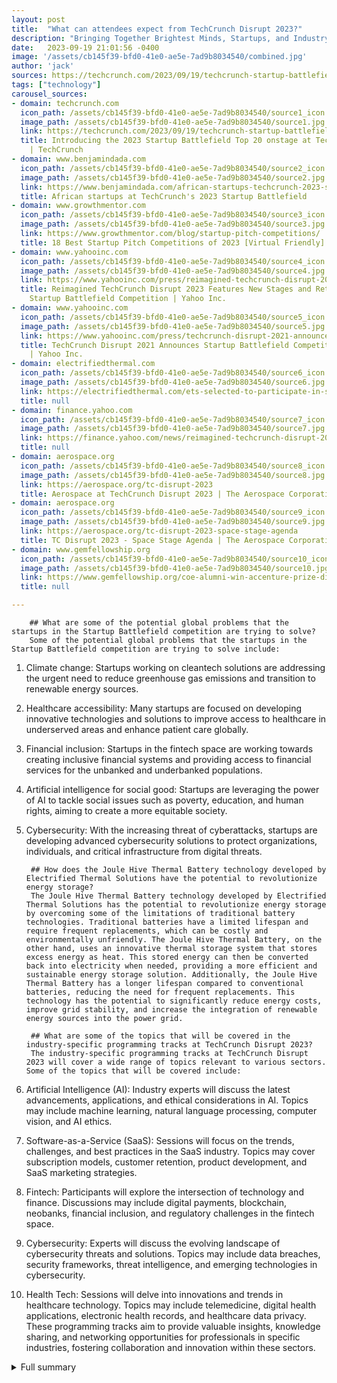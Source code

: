 ```yaml
---
layout: post
title:  "What can attendees expect from TechCrunch Disrupt 2023?"
description: "Bringing Together Brightest Minds, Startups, and Industry Giants"
date:   2023-09-19 21:01:56 -0400
image: '/assets/cb145f39-bfd0-41e0-ae5e-7ad9b8034540/combined.jpg'
author: 'jack'
sources: https://techcrunch.com/2023/09/19/techcrunch-startup-battlefield-pitches-disrupt-founder/amp/ https://electrifiedthermal.com/ets-selected-to-participate-in-startup-battlefield-200-at-techcrunch-disrupt-2023/ https://finance.yahoo.com/news/reimagined-techcrunch-disrupt-2023-features-140000855.html https://www.benjamindada.com/african-startups-techcrunch-2023-startup-battlefield-200/ https://www.growthmentor.com/blog/startup-pitch-competitions/ https://www.yahooinc.com/press/reimagined-techcrunch-disrupt-2023-features-new-stages-and-return-of-expanded-startup-battlefield-competition https://www.yahooinc.com/press/techcrunch-disrupt-2021-announces-startup-battlefield-competitors-and-judges/ https://aerospace.org/tc-disrupt-2023 https://aerospace.org/tc-disrupt-2023-space-stage-agenda https://www.gemfellowship.org/coe-alumni-win-accenture-prize-disruptor-award/
tags: ["technology"]
carousel_sources:
- domain: techcrunch.com
  icon_path: /assets/cb145f39-bfd0-41e0-ae5e-7ad9b8034540/source1_icon.jpg
  image_path: /assets/cb145f39-bfd0-41e0-ae5e-7ad9b8034540/source1.jpg
  link: https://techcrunch.com/2023/09/19/techcrunch-startup-battlefield-pitches-disrupt-founder/amp/
  title: Introducing the 2023 Startup Battlefield Top 20 onstage at TechCrunch Disrupt
    | TechCrunch
- domain: www.benjamindada.com
  icon_path: /assets/cb145f39-bfd0-41e0-ae5e-7ad9b8034540/source2_icon.jpg
  image_path: /assets/cb145f39-bfd0-41e0-ae5e-7ad9b8034540/source2.jpg
  link: https://www.benjamindada.com/african-startups-techcrunch-2023-startup-battlefield-200/
  title: African startups at TechCrunch's 2023 Startup Battlefield
- domain: www.growthmentor.com
  icon_path: /assets/cb145f39-bfd0-41e0-ae5e-7ad9b8034540/source3_icon.jpg
  image_path: /assets/cb145f39-bfd0-41e0-ae5e-7ad9b8034540/source3.jpg
  link: https://www.growthmentor.com/blog/startup-pitch-competitions/
  title: 18 Best Startup Pitch Competitions of 2023 [Virtual Friendly] | GrowthMentor
- domain: www.yahooinc.com
  icon_path: /assets/cb145f39-bfd0-41e0-ae5e-7ad9b8034540/source4_icon.jpg
  image_path: /assets/cb145f39-bfd0-41e0-ae5e-7ad9b8034540/source4.jpg
  link: https://www.yahooinc.com/press/reimagined-techcrunch-disrupt-2023-features-new-stages-and-return-of-expanded-startup-battlefield-competition
  title: Reimagined TechCrunch Disrupt 2023 Features New Stages and Return of Expanded
    Startup Battlefield Competition | Yahoo Inc.
- domain: www.yahooinc.com
  icon_path: /assets/cb145f39-bfd0-41e0-ae5e-7ad9b8034540/source5_icon.jpg
  image_path: /assets/cb145f39-bfd0-41e0-ae5e-7ad9b8034540/source5.jpg
  link: https://www.yahooinc.com/press/techcrunch-disrupt-2021-announces-startup-battlefield-competitors-and-judges/
  title: TechCrunch Disrupt 2021 Announces Startup Battlefield Competitors and Judges
    | Yahoo Inc.
- domain: electrifiedthermal.com
  icon_path: /assets/cb145f39-bfd0-41e0-ae5e-7ad9b8034540/source6_icon.jpg
  image_path: /assets/cb145f39-bfd0-41e0-ae5e-7ad9b8034540/source6.jpg
  link: https://electrifiedthermal.com/ets-selected-to-participate-in-startup-battlefield-200-at-techcrunch-disrupt-2023/
  title: null
- domain: finance.yahoo.com
  icon_path: /assets/cb145f39-bfd0-41e0-ae5e-7ad9b8034540/source7_icon.jpg
  image_path: /assets/cb145f39-bfd0-41e0-ae5e-7ad9b8034540/source7.jpg
  link: https://finance.yahoo.com/news/reimagined-techcrunch-disrupt-2023-features-140000855.html
  title: null
- domain: aerospace.org
  icon_path: /assets/cb145f39-bfd0-41e0-ae5e-7ad9b8034540/source8_icon.jpg
  image_path: /assets/cb145f39-bfd0-41e0-ae5e-7ad9b8034540/source8.jpg
  link: https://aerospace.org/tc-disrupt-2023
  title: Aerospace at TechCrunch Disrupt 2023 | The Aerospace Corporation
- domain: aerospace.org
  icon_path: /assets/cb145f39-bfd0-41e0-ae5e-7ad9b8034540/source9_icon.jpg
  image_path: /assets/cb145f39-bfd0-41e0-ae5e-7ad9b8034540/source9.jpg
  link: https://aerospace.org/tc-disrupt-2023-space-stage-agenda
  title: TC Disrupt 2023 - Space Stage Agenda | The Aerospace Corporation
- domain: www.gemfellowship.org
  icon_path: /assets/cb145f39-bfd0-41e0-ae5e-7ad9b8034540/source10_icon.jpg
  image_path: /assets/cb145f39-bfd0-41e0-ae5e-7ad9b8034540/source10.jpg
  link: https://www.gemfellowship.org/coe-alumni-win-accenture-prize-disruptor-award/
  title: null

---
```


        ## What are some of the potential global problems that the startups in the Startup Battlefield competition are trying to solve?
        Some of the potential global problems that the startups in the Startup Battlefield competition are trying to solve include: 
1. Climate change: Startups working on cleantech solutions are addressing the urgent need to reduce greenhouse gas emissions and transition to renewable energy sources.
2. Healthcare accessibility: Many startups are focused on developing innovative technologies and solutions to improve access to healthcare in underserved areas and enhance patient care globally.
3. Financial inclusion: Startups in the fintech space are working towards creating inclusive financial systems and providing access to financial services for the unbanked and underbanked populations.
4. Artificial intelligence for social good: Startups are leveraging the power of AI to tackle social issues such as poverty, education, and human rights, aiming to create a more equitable society.
5. Cybersecurity: With the increasing threat of cyberattacks, startups are developing advanced cybersecurity solutions to protect organizations, individuals, and critical infrastructure from digital threats.

        ## How does the Joule Hive Thermal Battery technology developed by Electrified Thermal Solutions have the potential to revolutionize energy storage?
        The Joule Hive Thermal Battery technology developed by Electrified Thermal Solutions has the potential to revolutionize energy storage by overcoming some of the limitations of traditional battery technologies. Traditional batteries have a limited lifespan and require frequent replacements, which can be costly and environmentally unfriendly. The Joule Hive Thermal Battery, on the other hand, uses an innovative thermal storage system that stores excess energy as heat. This stored energy can then be converted back into electricity when needed, providing a more efficient and sustainable energy storage solution. Additionally, the Joule Hive Thermal Battery has a longer lifespan compared to conventional batteries, reducing the need for frequent replacements. This technology has the potential to significantly reduce energy costs, improve grid stability, and increase the integration of renewable energy sources into the power grid.

        ## What are some of the topics that will be covered in the industry-specific programming tracks at TechCrunch Disrupt 2023?
        The industry-specific programming tracks at TechCrunch Disrupt 2023 will cover a wide range of topics relevant to various sectors. Some of the topics that will be covered include:
1. Artificial Intelligence (AI): Industry experts will discuss the latest advancements, applications, and ethical considerations in AI. Topics may include machine learning, natural language processing, computer vision, and AI ethics.
2. Software-as-a-Service (SaaS): Sessions will focus on the trends, challenges, and best practices in the SaaS industry. Topics may cover subscription models, customer retention, product development, and SaaS marketing strategies.
3. Fintech: Participants will explore the intersection of technology and finance. Discussions may include digital payments, blockchain, neobanks, financial inclusion, and regulatory challenges in the fintech space.
4. Cybersecurity: Experts will discuss the evolving landscape of cybersecurity threats and solutions. Topics may include data breaches, security frameworks, threat intelligence, and emerging technologies in cybersecurity.
5. Health Tech: Sessions will delve into innovations and trends in healthcare technology. Topics may include telemedicine, digital health applications, electronic health records, and healthcare data privacy.
These programming tracks aim to provide valuable insights, knowledge sharing, and networking opportunities for professionals in specific industries, fostering collaboration and innovation within these sectors.
        


<details>
  <summary>Full summary</summary>
<p>TechCrunch Disrupt 2023 is a tech conference like no other. It brings together the brightest minds, innovative startups, and industry giants to solve critical technological and global problems. This year, the event promises to be even more exciting with a lineup of events, speakers, and competitions that will leave attendees inspired and amazed.</p>
<p>At the heart of TechCrunch Disrupt 2023 is the Startup Battlefield competition. This fierce competition showcases the top 20 companies from around the world, all vying for the chance to solve the most pressing problems of our time. From cleantech to fintech, healthcare to AI, these startups are pushing the boundaries of innovation and paving the way for a better future.</p>
<p>One of the companies selected to exhibit at TechCrunch Disrupt 2023 is Electrified Thermal Solutions (ETS). This startup has been chosen for its groundbreaking work in the field of thermal energy storage. Joey Kabel, CTO and Co-founder of ETS, recently announced plans to bring the Joule Hive Thermal Battery to the market, a game-changing technology that has the potential to revolutionize energy storage.</p>
<p>TechCrunch Disrupt 2023 will be held from September 19 – September 21 at the Moscone Center in San Francisco. This iconic venue has played host to some of the biggest tech events in history, and this year's Disrupt is expected to be no different. From the main stage to breakout sessions, attendees can expect a jam-packed schedule filled with interviews, demos, and networking opportunities. It's the perfect place to connect with fellow entrepreneurs, investors, hackers, and tech enthusiasts.</p>
<p>In addition to the Startup Battlefield competition, TechCrunch Disrupt 2023 will feature a range of industry-specific programming tracks. From AI to SaaS, fintech to security, there's something for everyone. The Builders Stage will delve deep into the nuts and bolts of running a startup, covering everything from operations and hiring to fundraising and scaling.</p>
<p>But it's not just about the competitions and programming. TechCrunch Disrupt 2023 is also a place for thought-provoking discussions and inspiring speakers. This year's lineup includes NBA legend Shaquille O'Neal, Instagram Co-founder Kevin Systrom, and Cloudflare COO Michelle Zatlyn, among many others. These thought leaders will share their insights, experiences, and visions for the future of technology.</p>
<p>TechCrunch Disrupt 2023 is not just an event; it's a platform for innovation, collaboration, and change. It's where ideas are born, connections are made, and the future is shaped. Whether you're a startup founder, an investor, or simply someone passionate about technology, this is an event you don't want to miss. Get ready to be inspired, challenged, and amazed at TechCrunch Disrupt 2023.</p>
</details>
